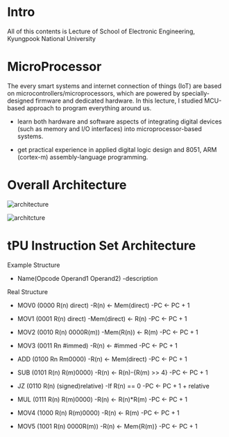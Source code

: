 # Intro
All of this contents is Lecture of School of Electronic Engineering, Kyungpook National University 
# MicroProcessor

The every smart systems and internet connection of things (IoT) are based on microcontrollers/microprocessors, which are powered by specially-designed firmware and dedicated hardware. In this lecture, I studied MCU-based approach to program everything around us.  

* learn both hardware and software aspects of integrating digital devices (such as memory and I/O interfaces) into microprocessor-based systems.

* get practical experience in applied digital logic design and 8051, ARM (cortex-m) assembly-language programming.
# Overall Architecture
![architecture](https://postfiles.pstatic.net/MjAxOTExMDNfMTY1/MDAxNTcyNzY3ODMzNzc0.5Mz3m21dOhMzQAdHE9PVigBKasavHoi3RNSF9SAptXQg.xi4BIU14P3cpNUg2DvfNizFGUybfiY8bCILdPJontwEg.PNG.qotjdrb6/%EC%BA%A1%EC%B2%98.PNG?type=w773)

![architcture](https://postfiles.pstatic.net/MjAxOTExMDNfMjYx/MDAxNTcyNzY3ODMzODI1.DHLghTodL_Pwb5m13iPBA7wZPFCeNH7sPwIrwyZwspsg.gI83x70YjfD-oUnVLMBAco81O6K5N3fgFiGp8bTb23wg.PNG.qotjdrb6/%EC%BA%A1%EC%B2%981.PNG?type=w773)



# tPU Instruction Set Architecture
Example Structure
- Name(Opcode Operand1 Operand2)
-description  


Real Structure

* MOV0 (0000 R(n) direct)
 -R(n) <- Mem(direct)
 -PC <- PC + 1
 
* MOV1 (0001 R(n) direct)
 -Mem(direct) <- R(n)
 -PC <- PC + 1
 
 * MOV2 (0010 R(n) 0000R(m))
 -Mem(R(n)) <- R(m)
 -PC <- PC + 1
 
 * MOV3 (0011 Rn #immed)
 -R(n) <- #immed
 -PC <- PC + 1
 
 * ADD (0100 Rn Rm0000)
 -R(n) <- Mem(direct)
 -PC <- PC + 1
 
 * SUB (0101 R(n) R(m)0000)
 -R(n) <- R(n)-{R(m) >> 4}
 -PC <- PC + 1
 
 * JZ (0110 R(n) (signed)relative)
 -If R(n) == 0
 -PC <- PC + 1 + relative
 
 * MUL (0111 R(n) R(m)0000)
 -R(n) <- R(n)*R(m)
 -PC <- PC + 1
 
 * MOV4 (1000 R(n) R(m)0000)
 -R(n) <- R(m)
 -PC <- PC + 1
 
 * MOV5 (1001 R(n) 0000R(m))
 -R(n) <- Mem{R(m)}
 -PC <- PC + 1
